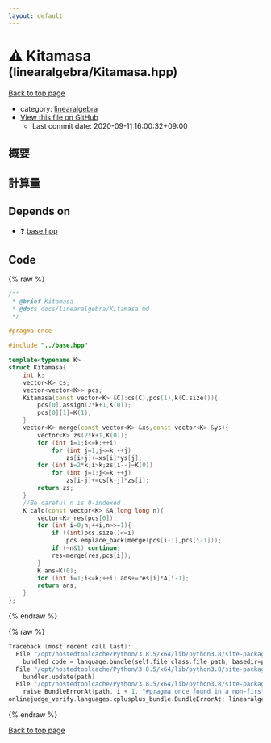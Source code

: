 ```yaml
---
layout: default
---
```


<!-- mathjax config similar to math.stackexchange -->
<script type="text/javascript" async
  src="https://cdnjs.cloudflare.com/ajax/libs/mathjax/2.7.5/MathJax.js?config=TeX-MML-AM_CHTML">
</script>
<script type="text/x-mathjax-config">
  MathJax.Hub.Config({
    TeX: { equationNumbers: { autoNumber: "AMS" }},
    tex2jax: {
      inlineMath: [ ['$','$'] ],
      processEscapes: true
    },
    "HTML-CSS": { matchFontHeight: false },
    displayAlign: "left",
    displayIndent: "2em"
  });
</script>

<script type="text/javascript" src="https://cdnjs.cloudflare.com/ajax/libs/jquery/3.4.1/jquery.min.js"></script>
<script src="https://cdn.jsdelivr.net/npm/jquery-balloon-js@1.1.2/jquery.balloon.min.js" integrity="sha256-ZEYs9VrgAeNuPvs15E39OsyOJaIkXEEt10fzxJ20+2I=" crossorigin="anonymous"></script>
<script type="text/javascript" src="../../assets/js/copy-button.js"></script>
<link rel="stylesheet" href="../../assets/css/copy-button.css" />


# :warning: Kitamasa <small>(linearalgebra/Kitamasa.hpp)</small>

<a href="../../index.html">Back to top page</a>

* category: <a href="../../index.html#1bbf1d9f5340fa94bf2c5fb5ce73a5f5">linearalgebra</a>
* <a href="{{ site.github.repository_url }}/blob/master/linearalgebra/Kitamasa.hpp">View this file on GitHub</a>
    - Last commit date: 2020-09-11 16:00:32+09:00




## 概要

## 計算量

## Depends on

* :question: <a href="../base.hpp.html">base.hpp</a>


## Code

<a id="unbundled"></a>
{% raw %}
```cpp
/**
 * @brief Kitamasa
 * @docs docs/linearalgebra/Kitamasa.md
 */

#pragma once

#include "../base.hpp"

template<typename K>
struct Kitamasa{
    int k;
    vector<K> cs;
    vector<vector<K>> pcs;
    Kitamasa(const vector<K> &C):cs(C),pcs(1),k(C.size()){
        pcs[0].assign(2*k+1,K(0));
        pcs[0][1]=K(1);
    }
    vector<K> merge(const vector<K> &xs,const vector<K> &ys){
        vector<K> zs(2*k+1,K(0));
        for (int i=1;i<=k;++i)
            for (int j=1;j<=k;++j)
                zs[i+j]+=xs[i]*ys[j];
        for (int i=2*k;i>k;zs[i--]=K(0))
            for (int j=1;j<=k;++j)
                zs[i-j]+=cs[k-j]*zs[i];
        return zs;
    }
    //Be careful n is 0-indexed
    K calc(const vector<K> &A,long long n){
        vector<K> res(pcs[0]);
        for (int i=0;n;++i,n>>=1){
            if ((int)pcs.size()<=i)
                pcs.emplace_back(merge(pcs[i-1],pcs[i-1]));
            if (~n&1) continue;
            res=merge(res,pcs[i]);
        }
        K ans=K(0);
        for (int i=1;i<=k;++i) ans+=res[i]*A[i-1];
        return ans;
    }
};
```
{% endraw %}

<a id="bundled"></a>
{% raw %}
```cpp
Traceback (most recent call last):
  File "/opt/hostedtoolcache/Python/3.8.5/x64/lib/python3.8/site-packages/onlinejudge_verify/docs.py", line 349, in write_contents
    bundled_code = language.bundle(self.file_class.file_path, basedir=pathlib.Path.cwd())
  File "/opt/hostedtoolcache/Python/3.8.5/x64/lib/python3.8/site-packages/onlinejudge_verify/languages/cplusplus.py", line 185, in bundle
    bundler.update(path)
  File "/opt/hostedtoolcache/Python/3.8.5/x64/lib/python3.8/site-packages/onlinejudge_verify/languages/cplusplus_bundle.py", line 310, in update
    raise BundleErrorAt(path, i + 1, "#pragma once found in a non-first line")
onlinejudge_verify.languages.cplusplus_bundle.BundleErrorAt: linearalgebra/Kitamasa.hpp: line 6: #pragma once found in a non-first line

```
{% endraw %}

<a href="../../index.html">Back to top page</a>

